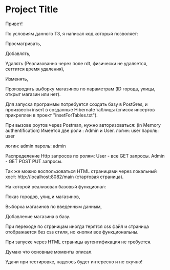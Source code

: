 
# Project Title

Привет!

По условиям данного ТЗ, я написал код который позволяет:

Просматривать,

Добавлять,

Удалять (Реализованно через поле rdt, физически не удаляется, сеттится время удаления),

Изменять,

Производить выборку магазинов по параметрам (ID города, улицы, открыт магазин или нет).

Для запуска программы потребуется создать базу в PostGres,
и произвести insert в созданные Hibernate таблицы (список инсертов прикреплен в проект "insetForTables.txt").

При вызове роутов через Postman, нужно авторизоваться:
(in Memory authentification)
Имеется две роли : Admin и User.
логин: user
пароль: user

логин: admin
пароль: admin

Распределение Http запросов по ролям:
User - все GET запросы.
Admin - GET POST PUT запросы.

Так же можно воспользоваться HTML страницами через локальный хост:
http://localhost:8082/main (стартовая страница).

На которой реализован базовый функционал:

Показ городов, улиц и магазинов,

Выборка магазинов по введенным данным,

Добавление магазина в базу.

При переходе по страницам иногда терятся css файл и страница отображается без css стиля, но кнопки все функциональны.

При запуске через HTML страницы аутентификация не требуется.

Думаю что основные моменты описал.

Удачи при тестировке, надеюсь будет интересно и не скучно!







